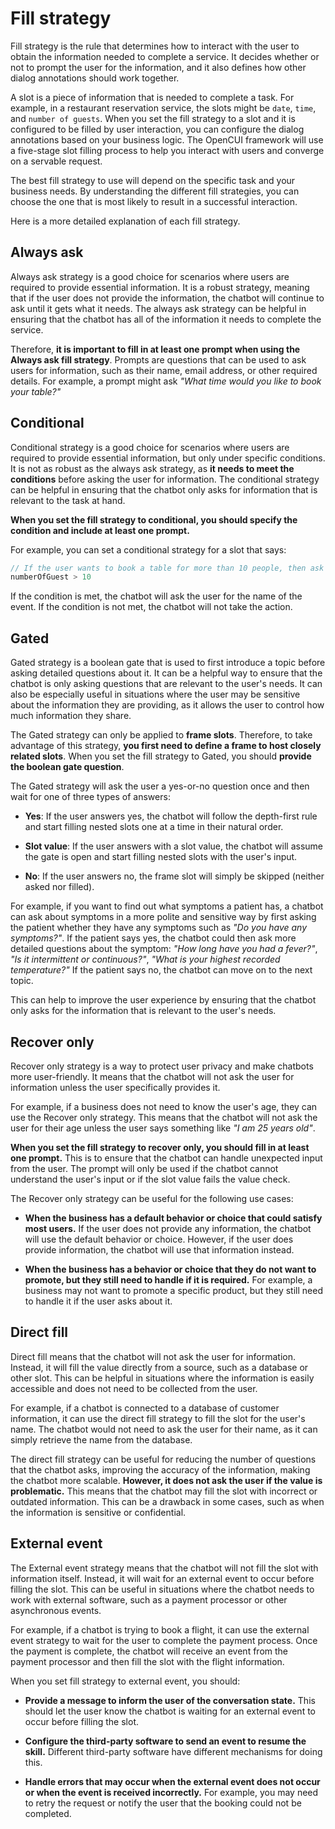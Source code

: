# Fill strategy

Fill strategy is the rule that determines how to interact with the user to obtain the information needed to complete a service. It decides whether or not to prompt the user for the information, and it also defines how other dialog annotations should work together.

A slot is a piece of information that is needed to complete a task. For example, in a restaurant reservation service, the slots might be `date`, `time`, and `number of guests`. When you set the fill strategy to a slot and it is configured to be filled by user interaction, you can configure the dialog annotations based on your business logic. The OpenCUI framework will use a five-stage slot filling process to help you interact with users and converge on a servable request.

The best fill strategy to use will depend on the specific task and your business needs. By understanding the different fill strategies, you can choose the one that is most likely to result in a successful interaction.

Here is a more detailed explanation of each fill strategy.

## Always ask

Always ask strategy is a good choice for scenarios where users are required to provide essential information. It is a robust strategy, meaning that if the user does not provide the information, the chatbot will continue to ask until it gets what it needs. The always ask strategy can be helpful in ensuring that the chatbot has all of the information it needs to complete the service.

Therefore, **it is important to fill in at least one prompt when using the Always ask fill strategy**. Prompts are questions that can be used to ask users for information, such as their name, email address, or other required details. For example, a prompt might ask *"What time would you like to book your table?"*

## Conditional

Conditional strategy is a good choice for scenarios where users are required to provide essential information, but only under specific conditions. It is not as robust as the always ask strategy, as **it needs to meet the conditions** before asking the user for information. The conditional strategy can be helpful in ensuring that the chatbot only asks for information that is relevant to the task at hand.

**When you set the fill strategy to conditional, you should specify the condition and include at least one prompt.** 

For example, you can set a conditional strategy for a slot that says:
```kotlin
// If the user wants to book a table for more than 10 people, then ask for the name of the event
numberOfGuest > 10
```
If the condition is met, the chatbot will ask the user for the name of the event. If the condition is not met, the chatbot will not take the action.

## Gated 

Gated strategy is a boolean gate that is used to first introduce a topic before asking detailed questions about it. It can be a helpful way to ensure that the chatbot is only asking questions that are relevant to the user's needs. It can also be especially useful in situations where the user may be sensitive about the information they are providing, as it allows the user to control how much information they share.

The Gated strategy can only be applied to **frame slots**. Therefore, to take advantage of this strategy, **you first need to define a frame to host closely related slots**. When you set the fill strategy to Gated, you should **provide the boolean gate question**.

The Gated strategy will ask the user a yes-or-no question once and then wait for one of three types of answers:

- **Yes**: If the user answers yes, the chatbot will follow the depth-first rule and start filling nested slots one at a time in their natural order.

- **Slot value**: If the user answers with a slot value, the chatbot will assume the gate is open and start filling nested slots with the user's input.

- **No**: If the user answers no, the frame slot will simply be skipped (neither asked nor filled).

For example, if you want to find out what symptoms a patient has, a chatbot can ask about symptoms in a more polite and sensitive way by first asking the patient whether they have any symptoms such as *"Do you have any symptoms?"*. If the patient says yes, the chatbot could then ask more detailed questions about the symptom: *"How long have you had a fever?"*, *"Is it intermittent or continuous?"*, *"What is your highest recorded temperature?"* If the patient says no, the chatbot can move on to the next topic.

This can help to improve the user experience by ensuring that the chatbot only asks for the information that is relevant to the user's needs.

## Recover only

Recover only strategy is a way to protect user privacy and make chatbots more user-friendly. It means that the chatbot will not ask the user for information unless the user specifically provides it. 

For example, if a business does not need to know the user's age, they can use the Recover only strategy. This means that the chatbot will not ask the user for their age unless the user says something like *"I am 25 years old"*.

**When you set the fill strategy to recover only, you should fill in at least one prompt.** This is to ensure that the chatbot can handle unexpected input from the user. The prompt will only be used if the chatbot cannot understand the user's input or if the slot value fails the value check.

The Recover only strategy can be useful for the following use cases:

- **When the business has a default behavior or choice that could satisfy most users.** If the user does not provide any information, the chatbot will use the default behavior or choice. However, if the user does provide information, the chatbot will use that information instead.

- **When the business has a behavior or choice that they do not want to promote, but they still need to handle if it is required.** For example, a business may not want to promote a specific product, but they still need to handle it if the user asks about it.

## Direct fill

Direct fill means that the chatbot will not ask the user for information. Instead, it will fill the value directly from a source, such as a database or other slot. This can be helpful in situations where the information is easily accessible and does not need to be collected from the user.

For example, if a chatbot is connected to a database of customer information, it can use the direct fill strategy to fill the slot for the user's name. The chatbot would not need to ask the user for their name, as it can simply retrieve the name from the database.

The direct fill strategy can be useful for reducing the number of questions that the chatbot asks, improving the accuracy of the information, making the chatbot more scalable. **However, it does not ask the user if the value is problematic.** This means that the chatbot may fill the slot with incorrect or outdated information. This can be a drawback in some cases, such as when the information is sensitive or confidential.

## External event

The External event strategy means that the chatbot will not fill the slot with information itself. Instead, it will wait for an external event to occur before filling the slot. This can be useful in situations where the chatbot needs to work with external software, such as a payment processor or other asynchronous events.

For example, if a chatbot is trying to book a flight, it can use the external event strategy to wait for the user to complete the payment process. Once the payment is complete, the chatbot will receive an event from the payment processor and then fill the slot with the flight information.

When you set fill strategy to external event, you should:

- **Provide a message to inform the user of the conversation state.** This should let the user know the chatbot is waiting for an external event to occur before filling the slot.

- **Configure the third-party software to send an event to resume the skill.** Different third-party software have different mechanisms for doing this.

- **Handle errors that may occur when the external event does not occur or when the event is received incorrectly.** For example, you may need to retry the request or notify the user that the booking could not be completed.
